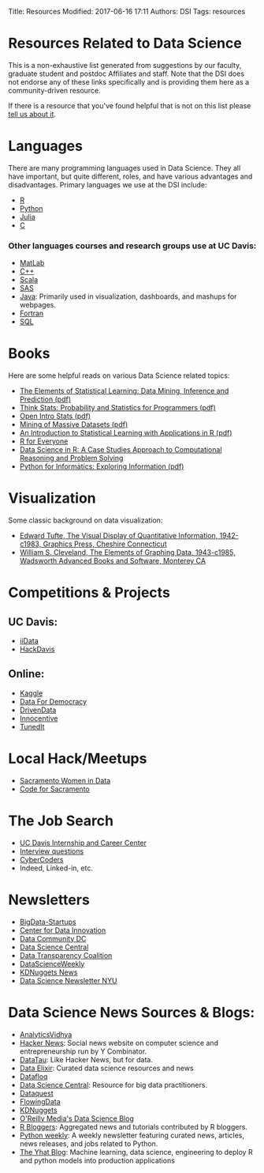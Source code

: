Title: Resources
Modified: 2017-06-16 17:11
Authors: DSI
Tags: resources

# Resources Related to Data Science
This is a non-exhaustive list generated from suggestions by our faculty, graduate student and postdoc Affiliates and staff. Note that the DSI does not endorse any of these links specifically and is providing them here as a community-driven resource.

If there is a resource that you've found helpful that is not on this list please [tell us about it](mailto:datascience@ucdavis.edu).


# Languages
There are many programming languages used in Data Science. They all have important, but quite different, roles, and have various
advantages and disadvantages. Primary languages we use at the DSI include:

* [R](http://www.r-project.org)
* [Python](http://www.python.org)
* [Julia](http://julialang.org)
* [C](http://www.open-std.org/jtc1/sc22/wg14/)

### Other languages courses and research groups use at UC Davis:

* [MatLab](http://www.mathworks.com/products/matlab/)
* [C++](https://isocpp.org/)
* [Scala](http://docs.scala-lang.org)
* [SAS](http://www.sas.com)
* [Java](https://www.oracle.com/java/index.html): Primarily used in visualization, dashboards, and mashups for webpages.
* [Fortran](http://www.nag.co.uk/sc22wg5/)
* [SQL](http://www.oracle.com/technetwork/developer-tools/sql-developer/downloads/index.html)

# Books
Here are some helpful reads on various Data Science related topics:

* [The Elements of Statistical Learning: Data Mining, Inference and Prediction (pdf)](http://statweb.stanford.edu/~tibs/ElemStatLearn/)
* [Think Stats: Probability and Statistics for Programmers (pdf)](http://greenteapress.com/wp/think-stats-2e/)
* [Open Intro Stats (pdf)](https://www.openintro.org/stat/textbook.php)
* [Mining of Massive Datasets (pdf)](http://www.mmds.org/)
* [An Introduction to Statistical Learning with Applications in R (pdf)](http://www-bcf.usc.edu/~gareth/ISL/)
* [R for Everyone](https://www.jaredlander.com/r-for-everyone/)
* [Data Science in R: A Case Studies Approach to Computational Reasoning and Problem Solving](http://rdatasciencecases.org/)
* [Python for Informatics: Exploring Information (pdf)](http://www.pythonlearn.com/book.php)


# Visualization
Some classic background on data visualization:

* [Edward Tufte, The Visual Display of Quantitative Information, 1942-c1983, Graphics Press, Cheshire Connecticut](https://search.library.ucdavis.edu:443/01UCD_V1:everything_scope:01UCD_ALMA21154294780003126)
* [William S. Cleveland, The Elements of Graphing Data, 1943-c1985, Wadsworth Advanced Books and Software, Monterey CA](https://search.library.ucdavis.edu:443/01UCD_V1:everything_scope:01UCD_ALMA21219205520003126)

# Competitions & Projects
## UC Davis:

* [iiData](https://www.iidata.net/)
* [HackDavis](https://hackdavis.io/)

## Online:

* [Kaggle](https://www.kaggle.com/)
* [Data For Democracy](http://datafordemocracy.org/)
* [DrivenData](https://www.drivendata.org/)
* [Innocentive](https://www.innocentive.com/)
* [TunedIt](http://tunedit.org/)

# Local Hack/Meetups
* [Sacramento Women in Data](https://www.meetup.com/Sacramento-Women-in-Data/)
* [Code for Sacramento](https://www.meetup.com/Code4Sac/)

# The Job Search

* [UC Davis Internship and Career Center](https://icc.ucdavis.edu/index.htm)
* [Interview questions](https://medium.com/@skyetetra/hiring-data-scientists-my-interview-questions-56d5ae3fc621)
* [CyberCoders](https://www.cybercoders.com/)
* Indeed, Linked-in, etc.

# Newsletters
* [BigData-Startups](http://www.bigdata-startups.com/)
* [Center for Data Innovation](http://www.datainnovation.org/)
* [Data Community DC](http://datacommunitydc.org/blog/newsletter/)
* [Data Science Central](http://www.datasciencecentral.com/profiles/blogs/check-out-our-dsc-newsletter)
* [Data Transparency Coalition](http://www.datacoalition.com/)
* [DataScienceWeekly](http://www.datascienceweekly.org/)
* [KDNuggets News](http://www.kdnuggets.com/news/subscribe.html?1_kne)
* [Data Science Newsletter NYU](https://cds.nyu.edu/newsletter/)

# Data Science News Sources & Blogs:

* [AnalyticsVidhya](https://www.analyticsvidhya.com/)
* [Hacker News](https://news.ycombinator.com/): Social news website on computer science and entrepreneurship run by Y Combinator.
* [DataTau](http://www.datatau.com/news): Like Hacker News, but for data.
* [Data Elixir](https://dataelixir.com/): Curated data science resources and news
* [Datafloq](https://datafloq.com/)
* [Data Science Central](http://www.datasciencecentral.com/): Resource for big data practitioners.
* [Dataquest](https://www.dataquest.io/blog/)
* [FlowingData](https://flowingdata.com/)
* [KDNuggets](http://www.kdnuggets.com/)
* [O'Reilly Media's Data Science Blog](https://www.oreilly.com/topics/data)
* [R Bloggers](https://www.r-bloggers.com/): Aggregated news and tutorials contributed by R bloggers.
* [Python weekly](http://www.pythonweekly.com/): A weekly newsletter featuring curated news, articles, news releases, and jobs related to Python.
* [The Yhat Blog](http://blog.yhat.com/): Machine learning, data science, engineering to deploy R and python models into production applications



